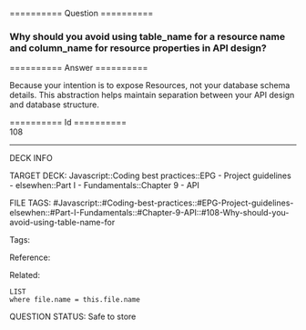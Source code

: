 ========== Question ==========  

### Why should you avoid using table_name for a resource name and column_name for resource properties in API design?  

========== Answer ==========  

Because your intention is to expose Resources, not your database schema details. This abstraction helps maintain separation between your API design and database structure.

========== Id ==========  
108

---

DECK INFO

TARGET DECK: Javascript::Coding best practices::EPG - Project guidelines - elsewhen::Part I - Fundamentals::Chapter 9 - API

FILE TAGS: #Javascript::#Coding-best-practices::#EPG-Project-guidelines-elsewhen::#Part-I-Fundamentals::#Chapter-9-API::#108-Why-should-you-avoid-using-table-name-for

Tags:

Reference:

Related:

```dataview
LIST
where file.name = this.file.name
```

QUESTION STATUS: Safe to store
